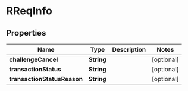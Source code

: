 # RReqInfo

## Properties
Name | Type | Description | Notes
------------ | ------------- | ------------- | -------------
**challengeCancel** | **String** |  |  [optional]
**transactionStatus** | **String** |  |  [optional]
**transactionStatusReason** | **String** |  |  [optional]
